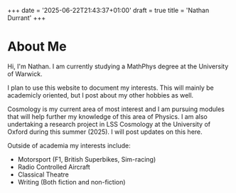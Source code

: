 +++
date = '2025-06-22T21:43:37+01:00'
draft = true
title = 'Nathan Durrant'
+++

# About Me

Hi, I'm Nathan. I am currently studying a MathPhys degree at the University
of Warwick. 

I plan to use this website to document my interests. This will mainly be academicly oriented, but I post about my other hobbies as well. 

Cosmology is my current area of most interest and I am pursuing modules that will help further my knowledge of this area of Physics. I am also undertaking a research project in LSS Cosmology at the University of Oxford during this summer (2025). I will post updates on this here.

Outside of academia my interests include:

- Motorsport (F1, British Superbikes, Sim-racing)
- Radio Controlled Aircraft
- Classical Theatre
- Writing (Both fiction and non-fiction)
